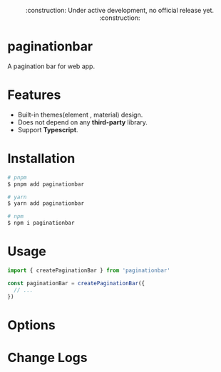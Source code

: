 <p align="center">:construction: Under active development, no official release yet. :construction:</p>

# paginationbar

A pagination bar for web app.

# Features

- Built-in themes(element , material) design.
- Does not depend on any **third-party** library.
- Support **Typescript**.

# Installation

```bash
# pnpm
$ pnpm add paginationbar

# yarn
$ yarn add paginationbar

# npm
$ npm i paginationbar
```

# Usage

```ts
import { createPaginationBar } from 'paginationbar'

const paginationBar = createPaginationBar({
  // ...
})
```

# Options

# Change Logs